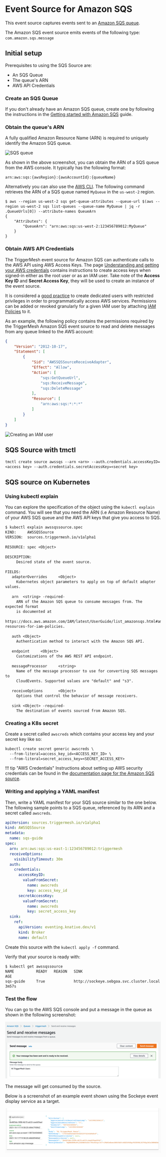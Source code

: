 # Event Source for Amazon SQS

This event source captures events sent to an [Amazon SQS queue][sqs-docs].

The Amazon SQS event source emits events of the following type: `com.amazon.sqs.message`

## Initial setup

Prerequisites to using the SQS Source are:

- An SQS Queue
- The queue's ARN
- AWS API Credentials

### Create an SQS Queue

If you don't already have an Amazon SQS queue, create one by following the instructions in the [Getting started with
Amazon SQS][sqs-getting-started] guide.

### Obtain the queue's ARN

A fully qualified Amazon Resource Name (ARN) is required to uniquely identify the Amazon SQS queue.

![SQS queue](../../assets/images/awssqs-source/sqs-queue.png)

As shown in the above screenshot, you can obtain the ARN of a SQS queue from the AWS console. It typically has the
following format:

```
arn:aws:sqs:{awsRegion}:{awsAccountId}:{queueName}
```

Alternatively you can also use the [AWS CLI][aws-cli]. The following command retrieves the ARN of a SQS queue named
`MyQueue` in the `us-west-2` region.

```console
$ aws --region us-west-2 sqs get-queue-attributes --queue-url $(aws --region us-west-2 sqs list-queues --queue-name MyQueue | jq -r .QueueUrls[0]) --attribute-names QueueArn
{
    "Attributes": {
        "QueueArn": "arn:aws:sqs:us-west-2:123456789012:MyQueue"
    }
}
```

### Obtain AWS API Credentials

The TriggerMesh event source for Amazon SQS can authenticate calls to the AWS API using AWS Access Keys. The page
[Understanding and getting your AWS credentials][accesskey] contains instructions to create access keys when signed-in
either as the root user or as an IAM user. Take note of the **Access Key ID** and **Secret Access Key**, they will be
used to create an instance of the event source.

It is considered a [good practice][iam-bestpractices] to create dedicated users with restricted privileges in order to
programmatically access AWS services. Permissions can be added or revoked granularly for a given IAM user by attaching
[IAM Policies][iam-policies] to it.

As an example, the following policy contains the permissions required by the TriggerMesh Amazon SQS event source to read
and delete messages from any queue linked to the AWS account:

```json
{
    "Version": "2012-10-17",
    "Statement": [
        {
            "Sid": "AWSSQSSourceReceiveAdapter",
            "Effect": "Allow",
            "Action": [
                "sqs:GetQueueUrl",
                "sqs:ReceiveMessage",
                "sqs:DeleteMessage"
            ],
            "Resource": [
                "arn:aws:sqs:*:*:*"
            ]
        }
    ]
}
```

![Creating an IAM user](../../assets/images/awssqs-source/sqs-user-policy.png)

## SQS Source with tmctl

```console
tmctl create source awssqs --arn <arn> --auth.credentials.accessKeyID=<access key> --auth.credentials.secretAccessKey=<secret key>
```
## SQS source on Kubernetes

### Using kubectl explain

You can explore the specification of the object using the `kubectl explain` command. You will see that you need the ARN (i.e Amazon Resource Name) of your AWS SQS queue and the AWS API keys that give you access to SQS.

```console
$ kubectl explain awssqssource.spec
KIND:     AWSSQSSource
VERSION:  sources.triggermesh.io/v1alpha1

RESOURCE: spec <Object>

DESCRIPTION:
     Desired state of the event source.

FIELDS:
   adapterOverrides     <Object>
     Kubernetes object parameters to apply on top of default adapter values.

   arn  <string> -required-
     ARN of the Amazon SQS queue to consume messages from. The expected format
     is documented at
     https://docs.aws.amazon.com/IAM/latest/UserGuide/list_amazonsqs.html#amazonsqs-resources-for-iam-policies.

   auth <Object>
     Authentication method to interact with the Amazon SQS API.

   endpoint     <Object>
     Customizations of the AWS REST API endpoint.

   messageProcessor     <string>
     Name of the message processor to use for converting SQS messages to
     CloudEvents. Supported values are "default" and "s3".

   receiveOptions       <Object>
     Options that control the behavior of message receivers.

   sink <Object> -required-
     The destination of events sourced from Amazon SQS.
```

### Creating a K8s secret

Create a secret called `awscreds` which contains your access key and your secret key like so:

```console
kubectl create secret generic awscreds \
  --from-literal=access_key_id=<ACCESS_KEY_ID> \
  --from-literal=secret_access_key=<SECRET_ACCESS_KEY>
```

!!! tip "AWS Credentials"
    Instructions about setting up AWS security credentials can be found in the [documentation page for the Amazon SQS source](https://docs.triggermesh.io/cloud/sources/awssqs/#api-credentials).

### Writing and applying a YAML manifest

Then, write a YAML manifest for your SQS source similar to the one below. The following sample points to a SQS queue, referenced by its ARN and a secret called `awscreds`.

```yaml
apiVersion: sources.triggermesh.io/v1alpha1
kind: AWSSQSSource
metadata:
  name: sqs-guide
spec:
  arn: arn:aws:sqs:us-east-1:123456789012:triggermesh
  receiveOptions:
    visibilityTimeout: 30m
  auth:
    credentials:
      accessKeyID:
        valueFromSecret:
          name: awscreds
          key: access_key_id
      secretAccessKey:
        valueFromSecret:
          name: awscreds
          key: secret_access_key
  sink:
    ref:
      apiVersion: eventing.knative.dev/v1
      kind: Broker
      name: default
```

Create this source with the `kubectl apply -f` command.

Verify that your source is ready with:

```console
$ kubectl get awssqssource
NAME          READY   REASON   SINK                                      AGE
sqs-guide     True             http://sockeye.sebgoa.svc.cluster.local   3m57s

```
### Test the flow

You can go to the AWS SQS console and put a message in the queue as shown in the following screenshot:

![](../assets/images/sqs-console-send.png)

The message will get consumed by the source.

Below is a screenshot of an example event shown using the Sockeye event display service as a target.

![](../assets/images/sqs-sockeye-ui.png)


[sqs-docs]: https://docs.aws.amazon.com/AWSSimpleQueueService/latest/SQSDeveloperGuide/welcome.html
[sqs-getting-started]: https://docs.aws.amazon.com/AWSSimpleQueueService/latest/SQSDeveloperGuide/sqs-getting-started.html
[aws-cli]: https://aws.amazon.com/cli/
[accesskey]: https://docs.aws.amazon.com/general/latest/gr/aws-sec-cred-types.html#access-keys-and-secret-access-keys
[iam-bestpractices]: https://docs.aws.amazon.com/general/latest/gr/aws-access-keys-best-practices.html#iam-user-access-keys
[iam-policies]: https://docs.aws.amazon.com/IAM/latest/UserGuide/access_policies.html
[arn]: https://docs.aws.amazon.com/IAM/latest/UserGuide/list_amazonsqs.html
[tm-secret]: ../secrets.md
